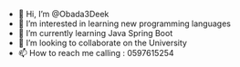 - 👋 Hi, I’m @Obada3Deek
- 👀 I’m interested in learning new programming languages
- 🌱 I’m currently learning Java Spring Boot
- 💞️ I’m looking to collaborate on the University
- 📫 How to reach me calling : 0597615254

<!---
Obada3Deek/Obada3Deek is a ✨ special ✨ repository because its `README.md` (this file) appears on your GitHub profile.
You can click the Preview link to take a look at your changes.
--->
